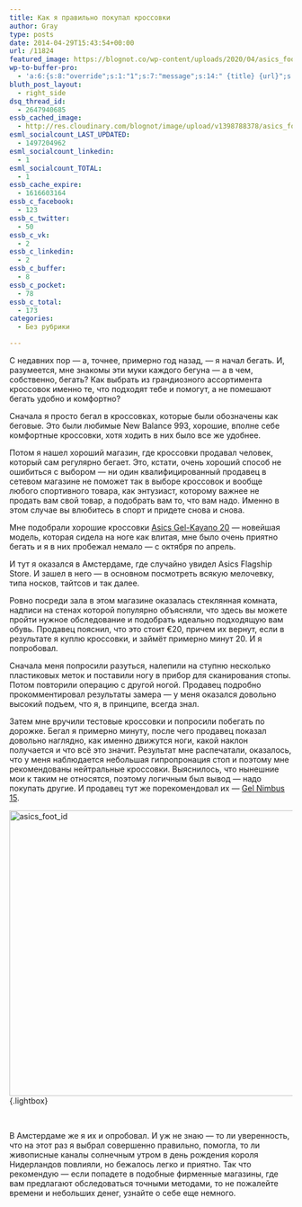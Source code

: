 ```yaml
---
title: Как я правильно покупал кроссовки
author: Gray
type: posts
date: 2014-04-29T15:43:54+00:00
url: /11824
featured_image: https://blognot.co/wp-content/uploads/2020/04/asics_foot_id_kqh5ky.png
wp-to-buffer-pro:
  - 'a:6:{s:8:"override";s:1:"1";s:7:"message";s:14:" {title} {url}";s:5:"image";s:1:"1";s:6:"number";s:1:"1";s:16:"alternateMessage";s:0:"";s:3:"ids";a:1:{s:24:"000000000000000000025630";s:1:"1";}}'
bluth_post_layout:
  - right_side
dsq_thread_id:
  - 2647940685
essb_cached_image:
  - http://res.cloudinary.com/blognot/image/upload/v1398788378/asics_foot_id_kqh5ky.png
esml_socialcount_LAST_UPDATED:
  - 1497204962
esml_socialcount_linkedin:
  - 1
esml_socialcount_TOTAL:
  - 1
essb_cache_expire:
  - 1616603164
essb_c_facebook:
  - 123
essb_c_twitter:
  - 50
essb_c_vk:
  - 2
essb_c_linkedin:
  - 2
essb_c_buffer:
  - 8
essb_c_pocket:
  - 78
essb_c_total:
  - 173
categories:
  - Без рубрики

---
```








С недавних пор — а, точнее, примерно год назад, — я начал бегать. И, разумеется, мне знакомы эти муки каждого бегуна — а в чем, собственно, бегать? Как выбрать из грандиозного ассортимента кроссовок именно те, что подходят тебе и помогут, а не помешают бегать удобно и комфортно?

Сначала я просто бегал в кроссовках, которые были обозначены как беговые. Это были любимые New Balance 993, хорошие, вполне себе комфортные кроссовки, хотя ходить в них было все же удобнее.

Потом я нашел хороший магазин, где кроссовки продавал человек, который сам регулярно бегает. Это, кстати, очень хороший способ не ошибиться с выбором — ни один квалифицированный продавец в сетевом магазине не поможет так в выборе кроссовок и вообще любого спортивного товара, как энтузиаст, которому важнее не продать вам свой товар, а подобрать вам то, что вам надо. Именно в этом случае вы влюбитесь в спорт и придете снова и снова.

Мне подобрали хорошие кроссовки <a href="http://www.asicsamerica.com/Shop/Footwear/Running/Mens/GEL-Kayano®-20/p/0010198277.8191" target="_blank">Asics Gel-Kayano 20</a> — новейшая модель, которая сидела на ноге как влитая, мне было очень приятно бегать и я в них пробежал немало — с октября по апрель.

И тут я оказался в Амстердаме, где случайно увидел Asics Flagship Store. И зашел в него — в основном посмотреть всякую мелочевку, типа носков, тайтсов и так далее.

Ровно посреди зала в этом магазине оказалась стеклянная комната, надписи на стенах которой популярно объясняли, что здесь вы можете пройти нужное обследование и подобрать идеально подходящую вам обувь. Продавец пояснил, что это стоит €20, причем их вернут, если в результате я куплю кроссовки, и займёт примерно минут 20. И я попробовал.

Сначала меня попросили разуться, налепили на ступню несколько пластиковых меток и поставили ногу в прибор для сканирования стопы. Потом повторили операцию с другой ногой. Продавец подробно прокомментировал результаты замера — у меня оказался довольно высокий подъем, что я, в принципе, всегда знал.

Затем мне вручили тестовые кроссовки и попросили побегать по дорожке. Бегал я примерно минуту, после чего продавец показал довольно наглядно, как именно движутся ноги, какой наклон получается и что всё это значит. Результат мне распечатали, оказалось, что у меня наблюдается небольшая гипропронация стоп и поэтому мне рекомендованы нейтральные кроссовки. Выяснилось, что нынешние мои к таким не относятся, поэтому логичным был вывод — надо покупать другие. И продавец тут же порекомендовал их — <a href="http://www.runningshoesguru.com/2013/05/asics-gel-nimbus-15-review/" target="_blank">Gel Nimbus 15</a>.

[<img data-attachment-id="11827" data-permalink="https://blognot.co/11824/asics_foot_id" data-orig-file="https://i2.wp.com/blognot.co/wp-content/uploads/2020/04/asics_foot_id_kqh5ky.png?fit=799%2C549&ssl=1" data-orig-size="799,549" data-comments-opened="0" data-image-meta="{&quot;aperture&quot;:&quot;0&quot;,&quot;credit&quot;:&quot;&quot;,&quot;camera&quot;:&quot;&quot;,&quot;caption&quot;:&quot;&quot;,&quot;created_timestamp&quot;:&quot;0&quot;,&quot;copyright&quot;:&quot;&quot;,&quot;focal_length&quot;:&quot;0&quot;,&quot;iso&quot;:&quot;0&quot;,&quot;shutter_speed&quot;:&quot;0&quot;,&quot;title&quot;:&quot;&quot;,&quot;orientation&quot;:&quot;0&quot;}" data-image-title="asics_foot_id" data-image-description="" data-medium-file="https://i2.wp.com/blognot.co/wp-content/uploads/2020/04/asics_foot_id_kqh5ky.png?fit=300%2C206&ssl=1" data-large-file="https://i2.wp.com/blognot.co/wp-content/uploads/2020/04/asics_foot_id_kqh5ky.png?fit=740%2C508&ssl=1" class="aligncenter wp-image-11827 size-full" src="https://i1.wp.com/res.cloudinary.com/blognot/image/upload/v1398788378/asics_foot_id_kqh5ky.png?resize=740%2C508&#038;ssl=1" alt="asics_foot_id" width="740" height="508" data-wp-pid="11827" data-recalc-dims="1" />][1]{.lightbox}

&nbsp;

В Амстердаме же я их и опробовал. И уж не знаю — то ли уверенность, что на этот раз я выбрал совершенно правильно, помогла, то ли живописные каналы солнечным утром в день рождения короля Нидерландов повлияли, но бежалось легко и приятно. Так что рекомендую — если попадете в подобные фирменные магазины, где вам предлагают обследоваться точными методами, то не пожалейте времени и небольших денег, узнайте о себе еще немного.

 [1]: https://i1.wp.com/res.cloudinary.com/blognot/image/upload/v1398788378/asics_foot_id_kqh5ky.png?ssl=1